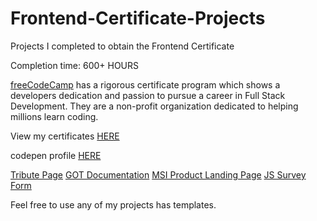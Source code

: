 # Frontend-Certificate-Projects

Projects I completed to obtain the Frontend Certificate

Completion time: 600+ HOURS

[freeCodeCamp](https://www.freecodecamp.org/) has a rigorous certificate program which shows a developers dedication and passion to pursue a career in Full Stack Development. They are a non-profit organization dedicated to helping millions learn coding. 

View my certificates [HERE](https://www.freecodecamp.org/respici0)

codepen profile [HERE](https://codepen.io/panderhh/)

[Tribute Page](https://codepen.io/panderhh/full/jdVdPd)
[GOT Documentation](https://codepen.io/panderhh/full/XOMjGO)
[MSI Product Landing Page](https://codepen.io/panderhh/full/YBZyLR)
[JS Survey Form](https://codepen.io/panderhh/full/YBZyLR)






Feel free to use any of my projects has templates.
